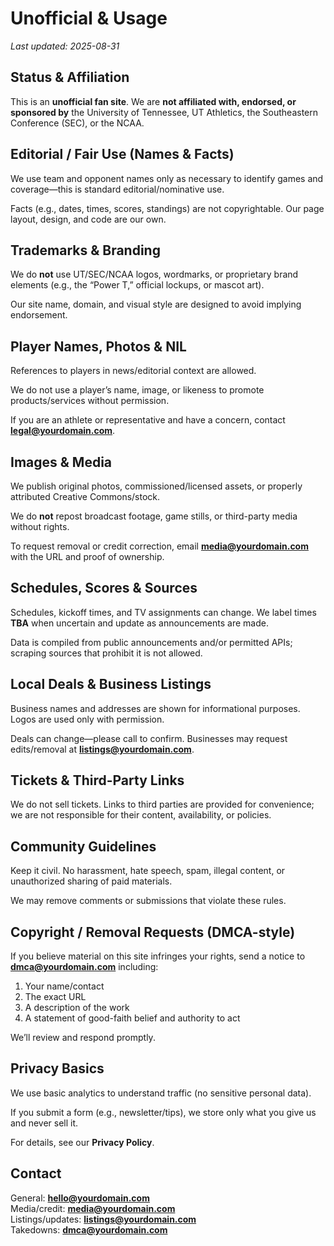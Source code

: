 # Unofficial & Usage

_Last updated: 2025-08-31_

## Status & Affiliation
This is an **unofficial fan site**. We are **not affiliated with, endorsed, or sponsored by** the University of Tennessee, UT Athletics, the Southeastern Conference (SEC), or the NCAA.

## Editorial / Fair Use (Names & Facts)
We use team and opponent names only as necessary to identify games and coverage—this is standard editorial/nominative use.

Facts (e.g., dates, times, scores, standings) are not copyrightable. Our page layout, design, and code are our own.

## Trademarks & Branding
We do **not** use UT/SEC/NCAA logos, wordmarks, or proprietary brand elements (e.g., the “Power T,” official lockups, or mascot art).

Our site name, domain, and visual style are designed to avoid implying endorsement.

## Player Names, Photos & NIL
References to players in news/editorial context are allowed.

We do not use a player’s name, image, or likeness to promote products/services without permission.

If you are an athlete or representative and have a concern, contact **[legal@yourdomain.com](mailto:legal@yourdomain.com)**.

## Images & Media
We publish original photos, commissioned/licensed assets, or properly attributed Creative Commons/stock.

We do **not** repost broadcast footage, game stills, or third-party media without rights.

To request removal or credit correction, email **[media@yourdomain.com](mailto:media@yourdomain.com)** with the URL and proof of ownership.

## Schedules, Scores & Sources
Schedules, kickoff times, and TV assignments can change. We label times **TBA** when uncertain and update as announcements are made.

Data is compiled from public announcements and/or permitted APIs; scraping sources that prohibit it is not allowed.

## Local Deals & Business Listings
Business names and addresses are shown for informational purposes. Logos are used only with permission.

Deals can change—please call to confirm. Businesses may request edits/removal at **[listings@yourdomain.com](mailto:listings@yourdomain.com)**.

## Tickets & Third-Party Links
We do not sell tickets. Links to third parties are provided for convenience; we are not responsible for their content, availability, or policies.

## Community Guidelines
Keep it civil. No harassment, hate speech, spam, illegal content, or unauthorized sharing of paid materials.

We may remove comments or submissions that violate these rules.

## Copyright / Removal Requests (DMCA-style)
If you believe material on this site infringes your rights, send a notice to **[dmca@yourdomain.com](mailto:dmca@yourdomain.com)** including:

1) Your name/contact  
2) The exact URL  
3) A description of the work  
4) A statement of good-faith belief and authority to act

We’ll review and respond promptly.

## Privacy Basics
We use basic analytics to understand traffic (no sensitive personal data).

If you submit a form (e.g., newsletter/tips), we store only what you give us and never sell it.

For details, see our **Privacy Policy**.

## Contact
General: **[hello@yourdomain.com](mailto:hello@yourdomain.com)**  
Media/credit: **[media@yourdomain.com](mailto:media@yourdomain.com)**  
Listings/updates: **[listings@yourdomain.com](mailto:listings@yourdomain.com)**  
Takedowns: **[dmca@yourdomain.com](mailto:dmca@yourdomain.com)**
